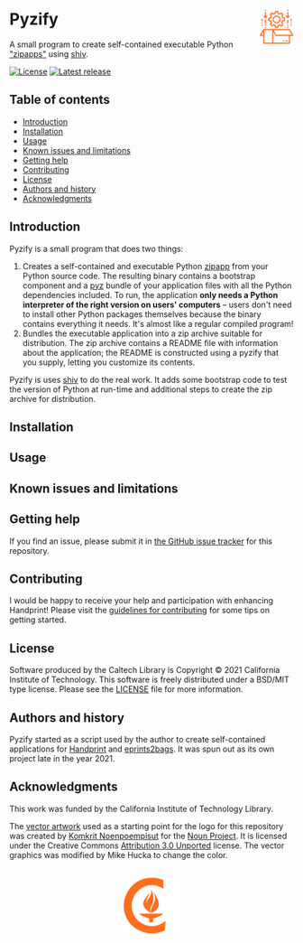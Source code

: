 # Pyzify<img width="12%" align="right" src="https://github.com/caltechlibrary/pyzify/raw/main/.graphics/pyzify-icon.png">

A small program to create self-contained executable Python ["zipapps"](https://docs.python.org/3/library/zipapp.html) using [shiv](https://github.com/linkedin/shiv).

[![License](https://img.shields.io/badge/License-BSD%203--Clause-blue.svg?style=flat-square)](https://choosealicense.com/licenses/bsd-3-clause)
[![Latest release](https://img.shields.io/github/v/release/caltechlibrary/pyzify.svg?style=flat-square&color=b44e88)](https://github.com/caltechlibrary/pyzify/releases)


## Table of contents

* [Introduction](#introduction)
* [Installation](#installation)
* [Usage](#usage)
* [Known issues and limitations](#known-issues-and-limitations)
* [Getting help](#getting-help)
* [Contributing](#contributing)
* [License](#license)
* [Authors and history](#authors-and-history)
* [Acknowledgments](#authors-and-acknowledgments)


## Introduction

Pyzify is a small program that does two things:

1. Creates a self-contained and executable Python [zipapp](https://docs.python.org/3/library/zipapp.html) from your Python source code. The resulting binary contains a bootstrap component and a [pyz](https://www.python.org/dev/peps/pep-0441/) bundle of your application files with all the Python dependencies included. To run, the application **only needs a Python interpreter of the right version on users' computers** &ndash; users don't need to install other Python packages themselves because the binary contains everything it needs. It's almost like a regular compiled program!
2. Bundles the executable application into a zip archive suitable for distribution. The zip archive contains a README file with information about the application; the README is constructed using a pyzify that you supply, letting you customize its contents.

Pyzify is uses [shiv](https://github.com/linkedin/shiv) to do the real work. It adds some bootstrap code to test the version of Python at run-time and additional steps to create the zip archive for distribution.


## Installation


## Usage


## Known issues and limitations


## Getting help

If you find an issue, please submit it in [the GitHub issue tracker](https://github.com/caltechlibrary/pyzify/issues) for this repository.


## Contributing

I would be happy to receive your help and participation with enhancing Handprint!  Please visit the [guidelines for contributing](CONTRIBUTING.md) for some tips on getting started.


## License

Software produced by the Caltech Library is Copyright © 2021 California Institute of Technology.  This software is freely distributed under a BSD/MIT type license.  Please see the [LICENSE](LICENSE) file for more information.


## Authors and history

Pyzify started as a script used by the author to create self-contained applications for [Handprint](https://github.com/caltechlibrary/handprint) and [eprints2bags](https://github.com/caltechlibrary/eprints2bags). It was spun out as its own project late in the year 2021.


## Acknowledgments

This work was funded by the California Institute of Technology Library.

The [vector artwork](https://thenounproject.com/search/?q=package&i=3467951) used as a starting point for the logo for this repository was created by [Komkrit Noenpoempisut](https://thenounproject.com/itim2101/) for the [Noun Project](https://thenounproject.com).  It is licensed under the Creative Commons [Attribution 3.0 Unported](https://creativecommons.org/licenses/by/3.0/deed.en) license.  The vector graphics was modified by Mike Hucka to change the color.

<div align="center">
  <br>
  <a href="https://www.caltech.edu">
    <img width="100" height="100" src="https://raw.githubusercontent.com/caltechlibrary/pyzify/main/.graphics/caltech-round.png">
  </a>
</div>
